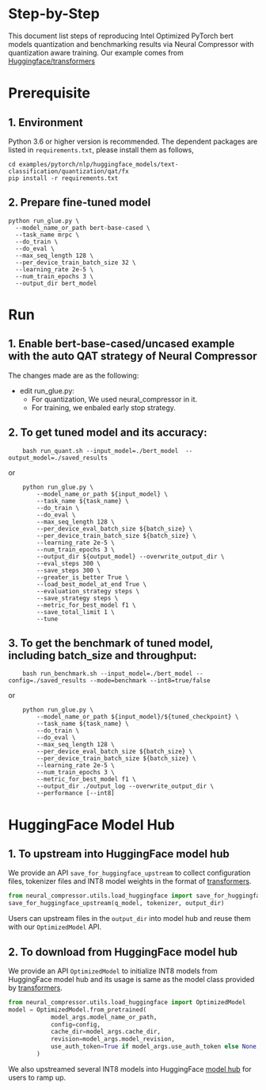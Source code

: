 Step-by-Step
============
This document list steps of reproducing Intel Optimized PyTorch bert models quantization and benchmarking results via Neural Compressor with quantization aware training.
Our example comes from [Huggingface/transformers](https://github.com/huggingface/transformers)

# Prerequisite
## 1. Environment
Python 3.6 or higher version is recommended.
The dependent packages are listed in `requirements.txt`, please install them as follows,
```shell
cd examples/pytorch/nlp/huggingface_models/text-classification/quantization/qat/fx
pip install -r requirements.txt
```
## 2. Prepare fine-tuned model

  ```shell
  python run_glue.py \
    --model_name_or_path bert-base-cased \
    --task_name mrpc \
    --do_train \
    --do_eval \
    --max_seq_length 128 \
    --per_device_train_batch_size 32 \
    --learning_rate 2e-5 \
    --num_train_epochs 3 \
    --output_dir bert_model
  ```

# Run
## 1. Enable bert-base-cased/uncased example with the auto QAT strategy of Neural Compressor
  The changes made are as the following:
  * edit run_glue.py:  
    - For quantization, We used neural_compressor in it.  
    - For training, we enbaled early stop strategy.  
## 2. To get tuned model and its accuracy: 
```shell
    bash run_quant.sh --input_model=./bert_model  --output_model=./saved_results
```

or

``` shell
    python run_glue.py \
        --model_name_or_path ${input_model} \
        --task_name ${task_name} \
        --do_train \
        --do_eval \
        --max_seq_length 128 \
        --per_device_eval_batch_size ${batch_size} \
        --per_device_train_batch_size ${batch_size} \
        --learning_rate 2e-5 \
        --num_train_epochs 3 \
        --output_dir ${output_model} --overwrite_output_dir \
        --eval_steps 300 \
        --save_steps 300 \
        --greater_is_better True \
        --load_best_model_at_end True \
        --evaluation_strategy steps \
        --save_strategy steps \
        --metric_for_best_model f1 \
        --save_total_limit 1 \
        --tune
```
## 3. To get the benchmark of tuned model, including batch_size and throughput: 
```shell
    bash run_benchmark.sh --input_model=./bert_model --config=./saved_results --mode=benchmark --int8=true/false
```

or

```shell
    python run_glue.py \
        --model_name_or_path ${input_model}/${tuned_checkpoint} \
        --task_name ${task_name} \
        --do_train \
        --do_eval \
        --max_seq_length 128 \
        --per_device_eval_batch_size ${batch_size} \
        --per_device_train_batch_size ${batch_size} \
        --learning_rate 2e-5 \
        --num_train_epochs 3 \
        --metric_for_best_model f1 \
        --output_dir ./output_log --overwrite_output_dir \
        --performance [--int8]
```

# HuggingFace Model Hub
## 1. To upstream into HuggingFace model hub
We provide an API `save_for_huggingface_upstream` to collect configuration files, tokenizer files and INT8 model weights in the format of [transformers](https://github.com/huggingface/transformers). 
```py
from neural_compressor.utils.load_huggingface import save_for_huggingface_upstream
save_for_huggingface_upstream(q_model, tokenizer, output_dir)
```
Users can upstream files in the `output_dir` into model hub and reuse them with our `OptimizedModel` API.

## 2. To download from HuggingFace model hub
We provide an API `OptimizedModel` to initialize INT8 models from HuggingFace model hub and its usage is same as the model class provided by [transformers](https://github.com/huggingface/transformers).
```python
from neural_compressor.utils.load_huggingface import OptimizedModel
model = OptimizedModel.from_pretrained(
            model_args.model_name_or_path,
            config=config,
            cache_dir=model_args.cache_dir,
            revision=model_args.model_revision,
            use_auth_token=True if model_args.use_auth_token else None,
        )
```
We also upstreamed several INT8 models into HuggingFace [model hub](https://huggingface.co/models?other=Intel%C2%AE%20Neural%20Compressor) for users to ramp up.
